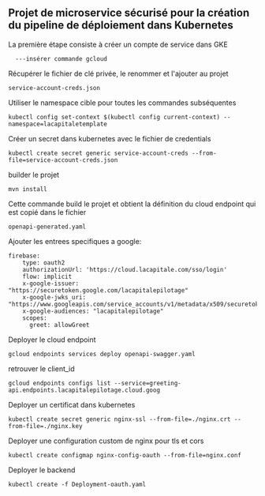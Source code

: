 Projet de microservice sécurisé pour la création du pipeline de déploiement dans Kubernetes
------------------------------------------------------------------------

La première étape consiste à créer un compte de service dans GKE

      ---insérer commande gcloud

Récupérer le fichier de clé privée, le renommer et l'ajouter au projet

    service-account-creds.json

Utiliser le namespace cible pour toutes les commandes subséquentes

    kubectl config set-context $(kubectl config current-context) --namespace=lacapitaletemplate

Créer un secret dans kubernetes avec le fichier de credentials

    kubectl create secret generic service-account-creds --from-file=service-account-creds.json

builder le projet

    mvn install

Cette commande build le projet et obtient la définition du cloud endpoint qui est copié dans le fichier 

    openapi-generated.yaml

Ajouter les entrees specifiques a google:

  

    firebase:
        type: oauth2
        authorizationUrl: 'https://cloud.lacapitale.com/sso/login'
        flow: implicit
        x-google-issuer: "https://securetoken.google.com/lacapitalepilotage"
        x-google-jwks_uri: "https://www.googleapis.com/service_accounts/v1/metadata/x509/securetoken@system.gserviceaccount.com"
        x-google-audiences: "lacapitalepilotage"
        scopes:
          greet: allowGreet

Deployer le cloud endpoint

    gcloud endpoints services deploy openapi-swagger.yaml

retrouver le client_id

    gcloud endpoints configs list --service=greeting-api.endpoints.lacapitalepilotage.cloud.goog

Deployer un certificat dans kubernetes

    kubectl create secret generic nginx-ssl --from-file=./nginx.crt --from-file=./nginx.key

Deployer une configuration custom de nginx pour tls et cors

    kubectl create configmap nginx-config-oauth --from-file=nginx.conf

Deployer le backend

    kubectl create -f Deployment-oauth.yaml

